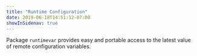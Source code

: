 ```yaml
---
title: "Runtime Configuration"
date: 2019-06-18T14:51:12-07:00
showInSidenav: true
---
```


Package `runtimevar` provides easy and portable access to the latest value of
remote configuration variables.

<!--more-->
